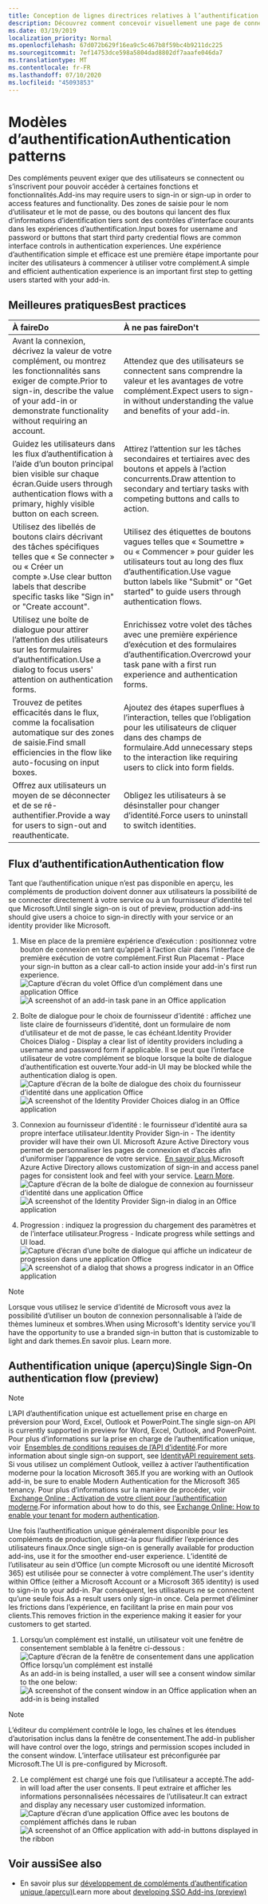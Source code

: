 ```yaml
---
title: Conception de lignes directrices relatives à l’authentification pour les compléments Office
description: Découvrez comment concevoir visuellement une page de connexion ou d’inscription dans un complément Office.
ms.date: 03/19/2019
localization_priority: Normal
ms.openlocfilehash: 67d072b629f16ea9c5c467b8f59bc4b9211dc225
ms.sourcegitcommit: 7ef14753dce598a5804dad8802df7aaafe046da7
ms.translationtype: MT
ms.contentlocale: fr-FR
ms.lasthandoff: 07/10/2020
ms.locfileid: "45093853"
---
```

# <a name="authentication-patterns"></a><span data-ttu-id="0d328-103">Modèles d’authentification</span><span class="sxs-lookup"><span data-stu-id="0d328-103">Authentication patterns</span></span>

<span data-ttu-id="0d328-104">Des compléments peuvent exiger que des utilisateurs se connectent ou s’inscrivent pour pouvoir accéder à certaines fonctions et fonctionnalités.</span><span class="sxs-lookup"><span data-stu-id="0d328-104">Add-ins may require users to sign-in or sign-up in order to access features and functionality.</span></span> <span data-ttu-id="0d328-105">Des zones de saisie pour le nom d’utilisateur et le mot de passe, ou des boutons qui lancent des flux d’informations d’identification tiers sont des contrôles d’interface courants dans les expériences d’authentification.</span><span class="sxs-lookup"><span data-stu-id="0d328-105">Input boxes for username and password or buttons that start third party credential flows are common interface controls in authentication experiences.</span></span> <span data-ttu-id="0d328-106">Une expérience d’authentification simple et efficace est une première étape importante pour inciter des utilisateurs à commencer à utiliser votre complément.</span><span class="sxs-lookup"><span data-stu-id="0d328-106">A simple and efficient authentication experience is an important first step to getting users started with your add-in.</span></span>

## <a name="best-practices"></a><span data-ttu-id="0d328-107">Meilleures pratiques</span><span class="sxs-lookup"><span data-stu-id="0d328-107">Best practices</span></span>

|<span data-ttu-id="0d328-108">À faire</span><span class="sxs-lookup"><span data-stu-id="0d328-108">Do</span></span>|<span data-ttu-id="0d328-109">À ne pas faire</span><span class="sxs-lookup"><span data-stu-id="0d328-109">Don't</span></span>|
|:----|:----|
|<span data-ttu-id="0d328-110">Avant la connexion, décrivez la valeur de votre complément, ou montrez les fonctionnalités sans exiger de compte.</span><span class="sxs-lookup"><span data-stu-id="0d328-110">Prior to sign-in, describe the value of your add-in or demonstrate functionality without requiring an account.</span></span> |<span data-ttu-id="0d328-111">Attendez que des utilisateurs se connectent sans comprendre la valeur et les avantages de votre complément.</span><span class="sxs-lookup"><span data-stu-id="0d328-111">Expect users to sign-in without understanding the value and benefits of your add-in.</span></span>|
|<span data-ttu-id="0d328-112">Guidez les utilisateurs dans les flux d’authentification à l’aide d’un bouton principal bien visible sur chaque écran.</span><span class="sxs-lookup"><span data-stu-id="0d328-112">Guide users through authentication flows with a primary, highly visible button on each screen.</span></span> |<span data-ttu-id="0d328-113">Attirez l’attention sur les tâches secondaires et tertiaires avec des boutons et appels à l’action concurrents.</span><span class="sxs-lookup"><span data-stu-id="0d328-113">Draw attention to secondary and tertiary tasks with competing buttons and calls to action.</span></span>|
|<span data-ttu-id="0d328-114">Utilisez des libellés de boutons clairs décrivant des tâches spécifiques telles que « Se connecter » ou « Créer un compte ».</span><span class="sxs-lookup"><span data-stu-id="0d328-114">Use clear button labels that describe specific tasks like "Sign in" or "Create account".</span></span>   |<span data-ttu-id="0d328-115">Utilisez des étiquettes de boutons vagues telles que « Soumettre » ou « Commencer » pour guider les utilisateurs tout au long des flux d’authentification.</span><span class="sxs-lookup"><span data-stu-id="0d328-115">Use vague button labels like "Submit" or "Get started" to guide users through authentication flows.</span></span>|
|<span data-ttu-id="0d328-116">Utilisez une boîte de dialogue pour attirer l’attention des utilisateurs sur les formulaires d’authentification.</span><span class="sxs-lookup"><span data-stu-id="0d328-116">Use a dialog to focus users' attention on authentication forms.</span></span>    |<span data-ttu-id="0d328-117">Enrichissez votre volet des tâches avec une première expérience d’exécution et des formulaires d’authentification.</span><span class="sxs-lookup"><span data-stu-id="0d328-117">Overcrowd your task pane with a first run experience and authentication forms.</span></span>|
|<span data-ttu-id="0d328-118">Trouvez de petites efficacités dans le flux, comme la focalisation automatique sur des zones de saisie.</span><span class="sxs-lookup"><span data-stu-id="0d328-118">Find small efficiencies in the flow like auto-focusing on input boxes.</span></span> |<span data-ttu-id="0d328-119">Ajoutez des étapes superflues à l’interaction, telles que l’obligation pour les utilisateurs de cliquer dans des champs de formulaire.</span><span class="sxs-lookup"><span data-stu-id="0d328-119">Add unnecessary steps to the interaction like requiring users to click into form fields.</span></span>|
|<span data-ttu-id="0d328-120">Offrez aux utilisateurs un moyen de se déconnecter et de se ré-authentifier.</span><span class="sxs-lookup"><span data-stu-id="0d328-120">Provide a way for users to sign-out and reauthenticate.</span></span>    |<span data-ttu-id="0d328-121">Obligez les utilisateurs à se désinstaller pour changer d’identité.</span><span class="sxs-lookup"><span data-stu-id="0d328-121">Force users to uninstall to switch identities.</span></span>|

## <a name="authentication-flow"></a><span data-ttu-id="0d328-122">Flux d’authentification</span><span class="sxs-lookup"><span data-stu-id="0d328-122">Authentication flow</span></span>

<span data-ttu-id="0d328-123">Tant que l’authentification unique n’est pas disponible en aperçu, les compléments de production doivent donner aux utilisateurs la possibilité de se connecter directement à votre service ou à un fournisseur d’identité tel que Microsoft.</span><span class="sxs-lookup"><span data-stu-id="0d328-123">Until single sign-on is out of preview, production add-ins should give users a choice to sign-in directly with your service or an identity provider like Microsoft.</span></span>

1. <span data-ttu-id="0d328-124">Mise en place de la première expérience d’exécution : positionnez votre bouton de connexion en tant qu’appel à l’action clair dans l’interface de première exécution de votre complément.</span><span class="sxs-lookup"><span data-stu-id="0d328-124">First Run Placemat - Place your sign-in button as a clear call-to action inside your add-in's first run experience.</span></span>
<span data-ttu-id="0d328-125">![Capture d’écran du volet Office d’un complément dans une application Office](../images/add-in-fre-value-placemat.png)</span><span class="sxs-lookup"><span data-stu-id="0d328-125">![A screenshot of an add-in task pane in an Office application](../images/add-in-fre-value-placemat.png)</span></span>

2. <span data-ttu-id="0d328-126">Boîte de dialogue pour le choix de fournisseur d’identité : affichez une liste claire de fournisseurs d’identité, dont un formulaire de nom d’utilisateur et de mot de passe, le cas échéant.</span><span class="sxs-lookup"><span data-stu-id="0d328-126">Identity Provider Choices Dialog - Display a clear list of identity providers including a username and password form if applicable.</span></span> <span data-ttu-id="0d328-127">Il se peut que l’interface utilisateur de votre complément se bloque lorsque la boîte de dialogue d’authentification est ouverte.</span><span class="sxs-lookup"><span data-stu-id="0d328-127">Your add-in UI may be blocked while the authentication dialog is open.</span></span>
<span data-ttu-id="0d328-128">![Capture d’écran de la boîte de dialogue des choix du fournisseur d’identité dans une application Office](../images/add-in-auth-choices-dialog.png)</span><span class="sxs-lookup"><span data-stu-id="0d328-128">![A screenshot of the Identity Provider Choices dialog in an Office application](../images/add-in-auth-choices-dialog.png)</span></span>



3. <span data-ttu-id="0d328-129">Connexion au fournisseur d’identité : le fournisseur d’identité aura sa propre interface utilisateur.</span><span class="sxs-lookup"><span data-stu-id="0d328-129">Identity Provider Sign-in - The identity provider will have their own UI.</span></span> <span data-ttu-id="0d328-130">Microsoft Azure Active Directory vous permet de personnaliser les pages de connexion et d’accès afin d’uniformiser l’apparence de votre service.  [En savoir plus](/azure/active-directory/fundamentals/customize-branding).</span><span class="sxs-lookup"><span data-stu-id="0d328-130">Microsoft Azure Active Directory allows customization of sign-in and access panel pages for consistent look and feel with your service. [Learn More](/azure/active-directory/fundamentals/customize-branding).</span></span>
<span data-ttu-id="0d328-131">![Capture d’écran de la boîte de dialogue de connexion au fournisseur d’identité dans une application Office](../images/add-in-auth-identity-sign-in.png)</span><span class="sxs-lookup"><span data-stu-id="0d328-131">![A screenshot of the Identity Provider Sign-in dialog in an Office application](../images/add-in-auth-identity-sign-in.png)</span></span>

4. <span data-ttu-id="0d328-132">Progression : indiquez la progression du chargement des paramètres et de l’interface utilisateur.</span><span class="sxs-lookup"><span data-stu-id="0d328-132">Progress - Indicate progress while settings and UI load.</span></span>
<span data-ttu-id="0d328-133">![Capture d’écran d’une boîte de dialogue qui affiche un indicateur de progression dans une application Office](../images/add-in-auth-modal-interstitial.png)</span><span class="sxs-lookup"><span data-stu-id="0d328-133">![A screenshot of a dialog that shows a progress indicator in an Office application](../images/add-in-auth-modal-interstitial.png)</span></span>

> [!NOTE] 
> <span data-ttu-id="0d328-134">Lorsque vous utilisez le service d’identité de Microsoft vous avez la possibilité d’utiliser un bouton de connexion personnalisable à l’aide de thèmes lumineux et sombres.</span><span class="sxs-lookup"><span data-stu-id="0d328-134">When using Microsoft's Identity service you'll have the opportunity to use a branded sign-in button that is customizable to light and dark themes.</span></span><span data-ttu-id="0d328-135">En savoir plus.</span><span class="sxs-lookup"><span data-stu-id="0d328-135"> Learn more.</span></span>

## <a name="single-sign-on-authentication-flow-preview"></a><span data-ttu-id="0d328-136">Authentification unique (aperçu)</span><span class="sxs-lookup"><span data-stu-id="0d328-136">Single Sign-On authentication flow (preview)</span></span>

> [!NOTE]
> <span data-ttu-id="0d328-137">L’API d’authentification unique est actuellement prise en charge en préversion pour Word, Excel, Outlook et PowerPoint.</span><span class="sxs-lookup"><span data-stu-id="0d328-137">The single sign-on API is currently supported in preview for Word, Excel, Outlook, and PowerPoint.</span></span> <span data-ttu-id="0d328-138">Pour plus d’informations sur la prise en charge de l’authentification unique, voir  [Ensembles de conditions requises de l’API d’identité](../reference/requirement-sets/identity-api-requirement-sets.md).</span><span class="sxs-lookup"><span data-stu-id="0d328-138">For more information about single sign-on support, see [IdentityAPI requirement sets](../reference/requirement-sets/identity-api-requirement-sets.md).</span></span> <span data-ttu-id="0d328-139">Si vous utilisez un complément Outlook, veillez à activer l’authentification moderne pour la location Microsoft 365.</span><span class="sxs-lookup"><span data-stu-id="0d328-139">If you are working with an Outlook add-in, be sure to enable Modern Authentication for the Microsoft 365 tenancy.</span></span> <span data-ttu-id="0d328-140">Pour plus d’informations sur la manière de procéder, voir  [Exchange Online : Activation de votre client pour l’authentification moderne](https://social.technet.microsoft.com/wiki/contents/articles/32711.exchange-online-how-to-enable-your-tenant-for-modern-authentication.aspx).</span><span class="sxs-lookup"><span data-stu-id="0d328-140">For information about how to do this, see [Exchange Online: How to enable your tenant for modern authentication](https://social.technet.microsoft.com/wiki/contents/articles/32711.exchange-online-how-to-enable-your-tenant-for-modern-authentication.aspx).</span></span>

<span data-ttu-id="0d328-141">Une fois l’authentification unique généralement disponible pour les compléments de production, utilisez-la pour fluidifier l’expérience des utilisateurs finaux.</span><span class="sxs-lookup"><span data-stu-id="0d328-141">Once single sign-on is generally available for production add-ins, use it for the smoother end-user experience.</span></span> <span data-ttu-id="0d328-142">L’identité de l’utilisateur au sein d’Office (un compte Microsoft ou une identité Microsoft 365) est utilisée pour se connecter à votre complément.</span><span class="sxs-lookup"><span data-stu-id="0d328-142">The user's identity within Office (either a Microsoft Account or a Microsoft 365 identity) is used to sign-in to your add-in.</span></span> <span data-ttu-id="0d328-143">Par conséquent, les utilisateurs ne se connectent qu’une seule fois.</span><span class="sxs-lookup"><span data-stu-id="0d328-143">As a result users only sign-in once.</span></span> <span data-ttu-id="0d328-144">Cela permet d’éliminer les frictions dans l’expérience, en facilitant la prise en main pour vos clients.</span><span class="sxs-lookup"><span data-stu-id="0d328-144">This removes friction in the experience making it easier for your customers to get started.</span></span>

1. <span data-ttu-id="0d328-145">Lorsqu’un complément est installé, un utilisateur voit une fenêtre de consentement semblable à la fenêtre ci-dessous : ![Capture d’écran de la fenêtre de consentement dans une application Office lorsqu’un complément est installé](../images/add-in-auth-SSO-consent-dialog.png)</span><span class="sxs-lookup"><span data-stu-id="0d328-145">As an add-in is being installed, a user will see a consent window similar to the one below: ![A screenshot of the consent window in an Office application when an add-in is being installed](../images/add-in-auth-SSO-consent-dialog.png)</span></span>
> [!NOTE]
> <span data-ttu-id="0d328-146">L’éditeur du complément contrôle le logo, les chaînes et les étendues d’autorisation inclus dans la fenêtre de consentement.</span><span class="sxs-lookup"><span data-stu-id="0d328-146">The add-in publisher will have control over the logo, strings and permission scopes included in the consent window.</span></span> <span data-ttu-id="0d328-147">L’interface utilisateur est préconfigurée par Microsoft.</span><span class="sxs-lookup"><span data-stu-id="0d328-147">The UI is pre-configured by Microsoft.</span></span>

2. <span data-ttu-id="0d328-148">Le complément est chargé une fois que l’utilisateur a accepté.</span><span class="sxs-lookup"><span data-stu-id="0d328-148">The add-in will load after the user consents.</span></span> <span data-ttu-id="0d328-149">Il peut extraire et afficher les informations personnalisées nécessaires de l’utilisateur.</span><span class="sxs-lookup"><span data-stu-id="0d328-149">It can extract and display any necessary user customized information.</span></span>
<span data-ttu-id="0d328-150">![Capture d’écran d’une application Office avec les boutons de complément affichés dans le ruban](../images/add-in-ribbon.png)</span><span class="sxs-lookup"><span data-stu-id="0d328-150">![A screenshot of an Office application with add-in buttons displayed in the ribbon](../images/add-in-ribbon.png)</span></span>

## <a name="see-also"></a><span data-ttu-id="0d328-151">Voir aussi</span><span class="sxs-lookup"><span data-stu-id="0d328-151">See also</span></span>

- <span data-ttu-id="0d328-152">En savoir plus sur [développement de compléments d’authentification unique (aperçu)](../develop/sso-in-office-add-ins.md)</span><span class="sxs-lookup"><span data-stu-id="0d328-152">Learn more about [developing SSO Add-ins (preview)](../develop/sso-in-office-add-ins.md)</span></span>
